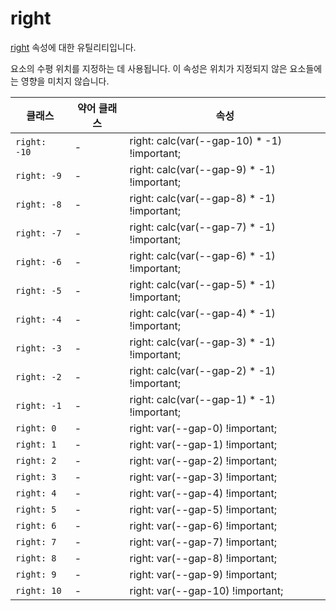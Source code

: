 # right

[right](https://developer.mozilla.org/en-US/docs/Web/CSS/right) 속성에 대한 유틸리티입니다.

요소의 수평 위치를 지정하는 데 사용됩니다. 이 속성은 위치가 지정되지 않은 요소들에는 영향을 미치지 않습니다.

<table>
  <thead>
    <tr>
      <th scope="col">클래스</th>
      <th scope="col">약어 클래스</th>
      <th scope="col">속성</th>
    </tr>
  </thead>
  <tbody>
  <tr>
  <td><code>right: -10</code></td>
  <td class="blank">-</td>
  <td><span class="code">right: calc(var(--gap-10) * -1) !important;</span></td>
</tr>
<tr>
  <td><code>right: -9</code></td>
  <td class="blank">-</td>
  <td><span class="code">right: calc(var(--gap-9) * -1) !important;</span></td>
</tr>
<tr>
  <td><code>right: -8</code></td>
  <td class="blank">-</td>
  <td><span class="code">right: calc(var(--gap-8) * -1) !important;</span></td>
</tr>
<tr>
  <td><code>right: -7</code></td>
  <td class="blank">-</td>
  <td><span class="code">right: calc(var(--gap-7) * -1) !important;</span></td>
</tr>
<tr>
  <td><code>right: -6</code></td>
  <td class="blank">-</td>
  <td><span class="code">right: calc(var(--gap-6) * -1) !important;</span></td>
</tr>
<tr>
  <td><code>right: -5</code></td>
  <td class="blank">-</td>
  <td><span class="code">right: calc(var(--gap-5) * -1) !important;</span></td>

</tr>
<tr>
  <td><code>right: -4</code></td>
  <td class="blank">-</td>
  <td><span class="code">right: calc(var(--gap-4) * -1) !important;</span></td>
</tr>
<tr>
  <td><code>right: -3</code></td>
  <td class="blank">-</td>
  <td><span class="code">right: calc(var(--gap-3) * -1) !important;</span></td>
</tr>
<tr>
  <td><code>right: -2</code></td>
  <td class="blank">-</td>
  <td><span class="code">right: calc(var(--gap-2) * -1) !important;</span></td>
</tr>
<tr>
  <td><code>right: -1</code></td>
  <td class="blank">-</td>
  <td><span class="code">right: calc(var(--gap-1) * -1) !important;</span></td>
</tr>
<tr>
  <td><code>right: 0</code></td>
  <td class="blank">-</td>
  <td><span class="code">right: var(--gap-0) !important;</span></td>
</tr>
<tr>
  <td><code>right: 1</code></td>
  <td class="blank">-</td>
  <td><span class="code">right: var(--gap-1) !important;</span></td>
</tr>
<tr>
  <td><code>right: 2</code></td>
  <td class="blank">-</td>
  <td><span class="code">right: var(--gap-2) !important;</span></td>
</tr>
<tr>
  <td><code>right: 3</code></td>
  <td class="blank">-</td>
  <td><span class="code">right: var(--gap-3) !important;</span></td>
</tr>
<tr>
  <td><code>right: 4</code></td>
  <td class="blank">-</td>
  <td><span class="code">right: var(--gap-4) !important;</span></td>
</tr>
<tr>
  <td><code>right: 5</code></td>
  <td class="blank">-</td>
  <td><span class="code">right: var(--gap-5) !important;</span></td>
</tr>
<tr>
  <td><code>right: 6</code></td>
  <td class="blank">-</td>
  <td><span class="code">right: var(--gap-6) !important;</span></td>
</tr>
<tr>
  <td><code>right: 7</code></td>
  <td class="blank">-</td>
  <td><span class="code">right: var(--gap-7) !important;</span></td>
</tr>
<tr>
  <td><code>right: 8</code></td>
  <td class="blank">-</td>
  <td><span class="code">right: var(--gap-8) !important;</span></td>
</tr>
<tr>
  <td><code>right: 9</code></td>
  <td class="blank">-</td>
  <td><span class="code">right: var(--gap-9) !important;</span></td>
</tr>
<tr>
  <td><code>right: 10</code></td>
  <td class="blank">-</td>
  <td><span class="code">right: var(--gap-10) !important;</span></td>
</tr>
  </tbody>

</table>
